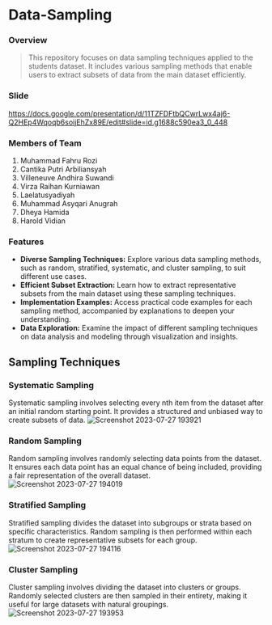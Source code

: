 # Data-Sampling

### Overview
> This repository focuses on data sampling techniques applied to the students dataset. It includes various sampling methods that enable users to extract subsets of data from the main dataset efficiently.

### Slide
https://docs.google.com/presentation/d/11TZFDFtbQCwrLwx4aj6-Q2HEp4Wqoqb6soijEhZx89E/edit#slide=id.g1688c590ea3_0_448

### Members of Team
1. Muhammad Fahru Rozi
2. Cantika Putri Arbiliansyah
3. Villeneuve Andhira Suwandi
4. Virza Raihan Kurniawan
5. Laelatusyadiyah
6. Muhammad Asyqari Anugrah
7. Dheya Hamida
8. Harold Vidian

### Features
* **Diverse Sampling Techniques:** Explore various data sampling methods, such as random, stratified, systematic, and cluster sampling, to suit different use cases.
* **Efficient Subset Extraction:** Learn how to extract representative subsets from the main dataset using these sampling techniques.
* **Implementation Examples:** Access practical code examples for each sampling method, accompanied by explanations to deepen your understanding.
* **Data Exploration:** Examine the impact of different sampling techniques on data analysis and modeling through visualization and insights.

## Sampling Techniques

### Systematic Sampling
Systematic sampling involves selecting every nth item from the dataset after an initial random starting point. It provides a structured and unbiased way to create subsets of data.
![Screenshot 2023-07-27 193921](https://github.com/cantikaputria/Data-Sampling/assets/85111014/e6d73a6c-d932-4fb5-9327-87b399c0ec86)

### Random Sampling
Random sampling involves randomly selecting data points from the dataset. It ensures each data point has an equal chance of being included, providing a fair representation of the overall dataset.
![Screenshot 2023-07-27 194019](https://github.com/cantikaputria/Data-Sampling/assets/85111014/516fd25f-d1ff-4264-84d7-a211b0ce4662)

### Stratified Sampling
Stratified sampling divides the dataset into subgroups or strata based on specific characteristics. Random sampling is then performed within each stratum to create representative subsets for each group.
![Screenshot 2023-07-27 194116](https://github.com/cantikaputria/Data-Sampling/assets/85111014/418cc1de-9661-47a3-80cf-ecee079bacab)

### Cluster Sampling
Cluster sampling involves dividing the dataset into clusters or groups. Randomly selected clusters are then sampled in their entirety, making it useful for large datasets with natural groupings.
![Screenshot 2023-07-27 193953](https://github.com/cantikaputria/Data-Sampling/assets/85111014/0fe2e86a-2754-4bb6-b992-33cf19ee77a4)
